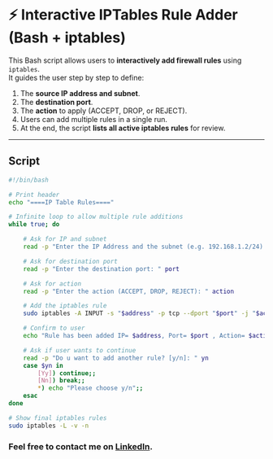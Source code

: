 # ⚡ Interactive IPTables Rule Adder (Bash + iptables)

This Bash script allows users to **interactively add firewall rules** using `iptables`.  
It guides the user step by step to define:
1. The **source IP address and subnet**.  
2. The **destination port**.  
3. The **action** to apply (ACCEPT, DROP, or REJECT).  
4. Users can add multiple rules in a single run.  
5. At the end, the script **lists all active iptables rules** for review.  

---

## Script

```bash
#!/bin/bash

# Print header
echo "====IP Table Rules===="

# Infinite loop to allow multiple rule additions
while true; do

    # Ask for IP and subnet
    read -p "Enter the IP Address and the subnet (e.g. 192.168.1.2/24): " address

    # Ask for destination port
    read -p "Enter the destination port: " port

    # Ask for action
    read -p "Enter the action (ACCEPT, DROP, REJECT): " action

    # Add the iptables rule
    sudo iptables -A INPUT -s "$address" -p tcp --dport "$port" -j "$action"

    # Confirm to user
    echo "Rule has been added IP= $address, Port= $port , Action= $action"

    # Ask if user wants to continue
    read -p "Do u want to add another rule? [y/n]: " yn
    case $yn in
        [Yy]) continue;;
        [Nn]) break;;
        *) echo "Please choose y/n";;
    esac
done

# Show final iptables rules
sudo iptables -L -v -n
```

### **Feel free to contact me on** **[LinkedIn](https://www.linkedin.com/in/saeed-elfiky-61188b24b/)**.
